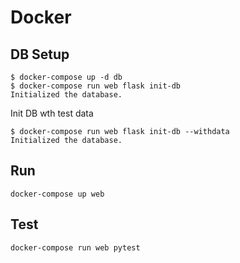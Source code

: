 # Docker

## DB Setup

```
$ docker-compose up -d db
$ docker-compose run web flask init-db
Initialized the database.
```

Init DB wth test data

```
$ docker-compose run web flask init-db --withdata
Initialized the database.
```

## Run

```
docker-compose up web
```

## Test

```
docker-compose run web pytest
```
